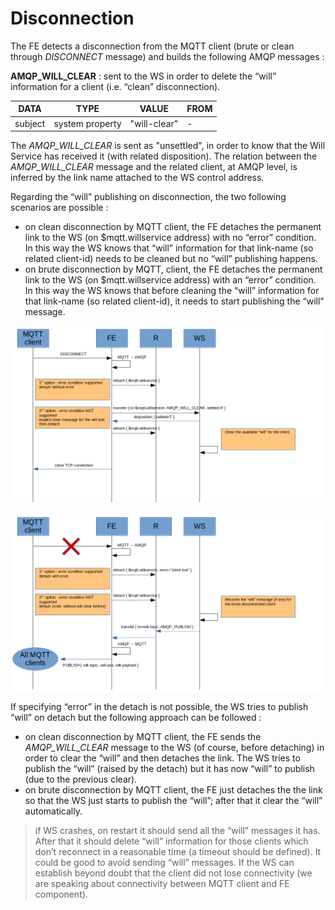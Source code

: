 # Disconnection

The FE detects a disconnection from the MQTT client (brute or clean through _DISCONNECT_ message) and builds the following AMQP messages :

**AMQP_WILL_CLEAR** : sent to the WS in order to delete the “will” information for a client (i.e. “clean” disconnection).

| DATA | TYPE | VALUE | FROM |
| ---- | ---- | ----- | ---- |
| subject | system property | "will-clear" | - |

The _AMQP_WILL_CLEAR_ is sent as "unsettled", in order to know that the Will Service has received it (with related disposition).
The relation between the _AMQP_WILL_CLEAR_ message and the related client, at AMQP level, is inferred by the link name attached to the WS control address.

Regarding the “will” publishing on disconnection, the two following scenarios are possible :

* on clean disconnection by MQTT client, the FE detaches the permanent link to the WS (on $mqtt.willservice address) with no “error” condition. In this way the WS knows that “will” information for that link-name (so related client-id) needs to be cleaned but no “will” publishing happens.
* on brute disconnection by MQTT, client, the FE detaches the permanent link to the WS (on $mqtt.willservice address) with an “error” condition. In this way the WS knows that before cleaning the “will” information for that link-name (so related client-id), it needs to start publishing the “will” message.

![Disconnect](../images/05_disconnect.png)

![Brute Disconnect](../images/06_brute_disconnection.png)

If specifying “error” in the detach is not possible, the WS tries to publish “will” on detach but the following approach can be followed :

* on clean disconnection by MQTT client, the FE sends the _AMQP_WILL_CLEAR_ message to the WS (of course, before detaching) in order to clear the “will” and then detaches the link. The WS tries to publish the “will” (raised by the detach) but it has now “will” to publish (due to the previous clear).
* on brute disconnection by MQTT client, the FE just detaches the the link so that the WS just starts to publish the “will”; after that it clear the “will” automatically.

> if WS crashes, on restart it should send 	all the “will” messages it has. After that it should delete “will” information for those clients which don’t reconnect in a reasonable time (a timeout should be defined). It could be good to avoid sending “will” messages. If the WS can establish beyond doubt that the client did not lose connectivity (we are speaking about connectivity between MQTT client and FE component).
